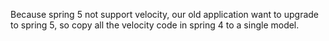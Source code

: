 Because spring 5 not support velocity, our old application want to upgrade to spring 5, so copy all the velocity code in spring 4 to a single model.
